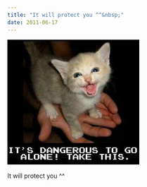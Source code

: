 ```yaml
---
title: "It will protect you ^^&nbsp;"
date: 2011-06-17
---
```


![2011-06-17-1v06onfx.jpeg](/images/2011-06-17-1v06onfx.jpeg)

It will protect you ^^&nbsp;